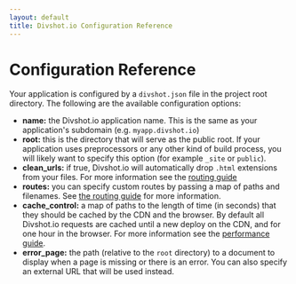 ```yaml
---
layout: default
title: Divshot.io Configuration Reference
---
```


# Configuration Reference

Your application is configured by a `divshot.json` file in the project root directory.
The following are the available configuration options:

* **name:** the Divshot.io application name. This is the same as your application's subdomain (e.g. `myapp.divshot.io`)
* **root:** this is the directory that will serve as the public root. If your application uses preprocessors or any other
  kind of build process, you will likely want to specify this option (for example `_site` or `public`).
* **clean_urls:** if true, Divshot.io will automatically drop `.html` extensions from your files. For more information see
  the [routing guide](/guides/routing)
* **routes:** you can specify custom routes by passing a map of paths and filenames. See [the routing guide](/guides/routing)
  for more information.
* **cache_control:** a map of paths to the length of time (in seconds) that they should be cached by the CDN and the browser. By
  default all Divshot.io requests are cached until a new deploy on the CDN, and for one hour in the browser. For more information see the
  [performance guide](/guides/performance).
* **error_page:** the path (relative to the `root` directory) to a document to display when a page is missing or there is
  an error. You can also specify an external URL that will be used instead.